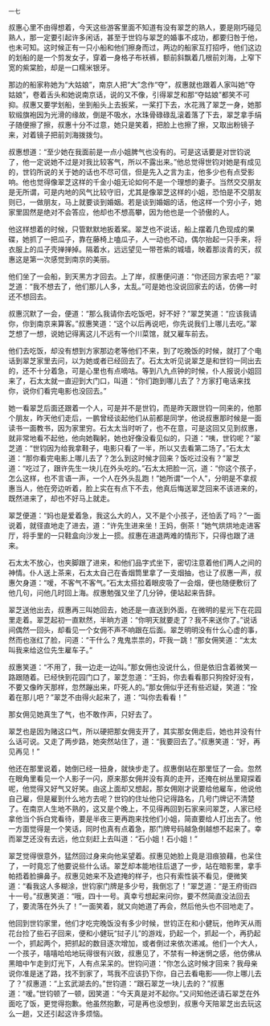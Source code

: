     一七 

   叔惠心里不由得想着，今天这些游客里面不知道有没有翠芝的熟人，要是刚巧碰见熟人，那一定要引起许多闲话，甚至于世钧与翠芝的婚事不成功，都要归咎于他，也未可知。这时候正有一只小船和他们擦身而过，两边的船家互打招呼，他们这边的划船的是一个剪发女子，穿着一身格子布袄裤，额前斜飘着几根前刘海，上窄下宽的紫棠脸，却是一口糯米银牙。

   那边的船家称她为“大姑娘”，南京人把“大”念作“夺”，叔惠就也跟着人家叫她“夺姑娘”，卷着舌头和她说南京话，说的又不像，引得翠芝和那“夺姑娘”都笑不可抑。叔惠又要学划船，坐到船头上去扳桨，一桨打下去，水花溅了翠芝一身，她那软缎旗袍因为光滑的缘故，倒是不吸水，水珠骨碌碌乱滚着落了下去，翠芝拿手绢子随便擦了擦，叔惠十分不过意，她只是笑着，把脸上也擦了擦，又取出粉镜子来，对着镜子把前刘海拨拨匀。

   叔惠想道：“至少她在我面前是一点小姐脾气也没有的。可是这话要是对世钧说了，他一定说她不过是对我比较客气，所以不露出来。”他总觉得世钧对她是有成见的，世钧所说的关于她的话也不尽可信，但是先入之言为主，他多少也有点受影响。他也觉得像翠芝这样的千金小姐无论如何不是一个理想的妻子。当然交交朋友是无所谓，可是内地的风气比较守旧，尤其是像翠芝这样的小姐，恐怕是不交朋友则已，一做朋友，马上就要谈到婚姻。若是谈到婚姻的话，他这样一个穷小子，她家里固然是绝对不会答应，他却也不想高攀，因为他也是一个骄傲的人。

   他这样想着的时候，只管默默地扳着桨。翠芝也不说话，船上摆着几色现成的果碟，她抓了一把瓜子，靠在藤椅上嗑瓜子，人一动也不动，偶尔抬起一只手来，将衣服上的瓜子壳掸掸掉。隔着水，远远望见一带苍紫的城墙，映着那淡青的天，叔惠这是第一次感觉到南京的美丽。

   他们坐了一会船，到天黑方才回去。上了岸，叔惠便问道：“你还回方家去吧？”翠芝道：“我不想去了，他们那儿人多，太乱。”可是她也没说回家去的话，仿佛一时还不想回去。

   叔惠沉默了一会，便道：“那么我请你去吃饭吧，好不好？”翠芝笑道：“应该我请你，你到南京来算客。”叔惠笑道：“这个以后再说吧，你先说我们上哪儿去吃。”翠芝想了一想，说她记得离这儿不远有一个川菜馆，就又雇车前去。

   他们去吃饭，却没有想到方家那边老等他们不来，到了吃晚饭的时候，就打了个电话到翠芝家里去问，以为她或者已经回去了。石太太听见说翠芝是和世钧一同出去的，还不十分着急，可是心里也有点嘀咕。等到八九点钟的时候，仆人报说小姐回来了，石太太就一直迎到大门口，叫道：“你们跑到哪儿去了？方家打电话来找你，说你们看完电影也没回去。”

   她一看翠芝后面还跟着一个人，可是并不是世钧，而是昨天跟世钧一同来的，他那个朋友，昨天他们走后，一鹏曾经谈起他们从前都是同学，他说叔惠那时候是一面读书一面教书，因为家里穷。石太太当时听了，也不在意，可是这回又见到叔惠，就非常地看不起他，他向她鞠躬，她也好像没看见似的，只道：“咦，世钧呢？”翠芝道：“世钧因为给我拿鞋子，电影只看了一半，所以又去看第二场了。”石太太道：“那你看完电影上哪儿去了？怎么到这时候才回来？饭吃过没有？”翠芝道：“吃过了，跟许先生一块儿在外头吃的。”石太太把脸一沉，道：“你这个孩子，怎么这样，也不言语一声，一个人在外头乱跑！”她所谓“一个人”，分明是不拿叔惠当人，他在旁边听着，脸上实在有点下不去，他真后悔送翠芝回来不该进来的，既然进来了，却也不好马上就走。

   翠芝便道：“妈也是爱着急，我这么大的人，又不是个小孩子，还怕丢了吗？”一面说着，就径直地走了进去，道：“许先生进来坐！王妈，倒茶！”她气烘烘地走进客厅，将手里的一只鞋盒向沙发上一掼。叔惠在进退两难的情形下，只得也跟了进来。

   石太太不放心，也夹脚跟了进来，和他们品字式坐下，密切注意着他们两人之间的神情。仆人送上茶来，石太太自己在香烟筒里拿了一支烟抽，也让了叔惠一声，叔惠欠身道：“嗳，不客气不客气。”石太太搭拉着眼皮吸了一会烟，便也随便敷衍了他几句，问他几时回上海。叔惠勉强又坐了几分钟，便站起来告辞。

   翠芝送他出去，叔惠再三叫她回去，她还是一直送到外面，在微明的星光下在花园里走着。翠芝起初一直默然，半晌方道：“你明天就要走了？我不来送你了。”说话间偶然一回头，却看见一个女佣不声不响跟在后面。翠芝明明没有什么心虚的事，然而也涨红了脸，问道：“干什么？鬼鬼祟祟的，吓我一跳！”那女佣笑道：“太太叫我来给这位先生雇车子。”

   叔惠笑道：“不用了，我一边走一边叫。”那女佣也没说什么，但是依旧含着微笑一路跟随着。已经快到花园门口了，翠芝忽道：“王妈，你去看看那只狗拴好没有，不要又像昨天那样，忽然蹦出来，吓死人的。”那女佣似乎还有些迟疑，笑道：“拴着在那儿吧？”翠芝不由得火起来了，道：“叫你去看看！”

   那女佣见她真生了气，也不敢作声，只好去了。

   翠芝也是因为赌这口气，所以硬把那女佣支开了，其实那女佣走后，她也并没有什么话可说。又走了两步路，她突然站住了，道：“我要回去了。”叔惠笑道：“好，再见再见！”

   他还在那里说着，她倒已经一扭身，就快步走了。叔惠倒站在那里怔了一会。忽然在眼角里看见一个人影子一闪，原来那女佣并没有真的走开，还掩在树丛里窥探着呢，他觉得又好气又好笑。由这上面却又想起，那女佣刚才说要给他雇车，他说他自己雇，但是雇到什么地方去呢？世钧的住址他只记得路名，几号门牌记不清楚了。在南京人生地不熟的，这又是个晚上，不见得再回到石家来问翠芝，人家已经拿他当个拆白党看待，要是半夜三更再跑来找他们小姐，简直要给人打出去了。他一方面觉得是一个笑话，同时也真有点着急，那门牌号码越急倒越想不起来了。幸而翠芝还没有去远，他立刻赶上去叫道：“石小姐！石小姐！”

   翠芝觉得很意外，猛然回过身来向他呆望着。叔惠见她脸上竟是泪痕狼藉，也呆住了，一时竟忘了他要说些什么话。翠芝却本能地往后退了一步，站在暗影里，拿手帕捂着脸擤鼻子。叔惠见她来不及遮掩的样子，也只有索性装不看见，便微笑道：“看我这人多糊涂，世钧家门牌是多少号，我倒忘了！”翠芝道：“是王府街四十一号。”叔惠笑道：“哦，四十一号。真幸亏想起来问你，要不然简直没法回去了，要流落在外头了！”一面笑着，就又向她道了再会，然后他头也不回地走了。

   他回到世钧家里，他们才吃完晚饭没有多少时候，世钧正在和小健玩，他昨天从雨花台捡了些石子回来，便和小健玩“挝子儿”的游戏，扔起一个，抓起一个，再扔起一个，抓起两个，把抓起的数目逐次增加，或者倒过来依次递减。他们一个大人，一个孩子，嘻嘻哈哈地玩得很有兴致，叔惠见了，不禁有一种迷惘之感，他仿佛从黑暗中乍走到灯光下，人有点呆呆的。世钧问道：“你怎么这时候才回来？我母亲说你准是迷了路，找不到家了，骂我不应该扔下你，自己去看电影——你上哪儿去了？”叔惠道：“上玄武湖去的。”世钧道：“跟石翠芝一块儿去的？”叔惠道：“嗳。”世钧顿了一顿，因笑道：“今天真是对不起你。”又问知他还请石翠芝在外面吃了饭，更觉得抱歉。他虽然抱歉，可是再也没想到，叔惠今天陪翠芝出去玩这么一趟，又还引起这许多烦恼。

